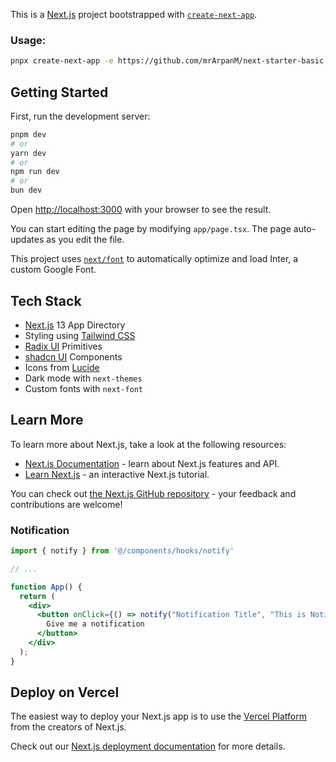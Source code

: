 This is a [Next.js](https://nextjs.org/) project bootstrapped with [`create-next-app`](https://github.com/vercel/next.js/tree/canary/packages/create-next-app).
### Usage:

```bash
pnpx create-next-app -e https://github.com/mrArpanM/next-starter-basic
```

## Getting Started

First, run the development server:

```bash
pnpm dev
# or
yarn dev
# or
npm run dev
# or
bun dev
```

Open [http://localhost:3000](http://localhost:3000) with your browser to see the result.

You can start editing the page by modifying `app/page.tsx`. The page auto-updates as you edit the file.

This project uses [`next/font`](https://nextjs.org/docs/basic-features/font-optimization) to automatically optimize and load Inter, a custom Google Font.

## Tech Stack

- [Next.js](https://nextjs.org/) 13 App Directory
- Styling using [Tailwind CSS](https://tailwindcss.com/)
- [Radix UI](https://www.radix-ui.com/) Primitives
- [shadcn UI](https://ui.shadcn.com/) Components
- Icons from [Lucide](https://lucide.dev)
- Dark mode with `next-themes`
- Custom fonts with `next-font`

## Learn More

To learn more about Next.js, take a look at the following resources:

- [Next.js Documentation](https://nextjs.org/docs) - learn about Next.js features and API.
- [Learn Next.js](https://nextjs.org/learn) - an interactive Next.js tutorial.

You can check out [the Next.js GitHub repository](https://github.com/vercel/next.js/) - your feedback and contributions are welcome!

### Notification

```jsx
import { notify } from '@/components/hooks/notify'

// ...

function App() {
  return (
    <div>
      <button onClick={() => notify("Notification Title", "This is Notification Body")}>
        Give me a notification
      </button>
    </div>
  );
}
```

## Deploy on Vercel

The easiest way to deploy your Next.js app is to use the [Vercel Platform](https://vercel.com/new?utm_medium=default-template&filter=next.js&utm_source=create-next-app&utm_campaign=create-next-app-readme) from the creators of Next.js.

Check out our [Next.js deployment documentation](https://nextjs.org/docs/deployment) for more details.
